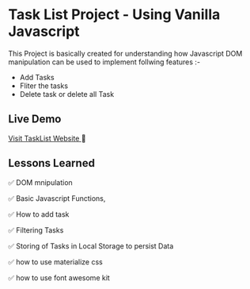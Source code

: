 
# Task List Project - Using Vanilla Javascript

This Project is basically created for understanding how Javascript DOM manipulation can be used
to implement follwing features :-

* Add Tasks
* Fliter the tasks
* Delete task or delete all Task 


## Live Demo

[Visit TaskList Website ](https://akashsabale01.github.io/TRIP-Frontend_Bootcamp_website/#instructors) :link:
## Lessons Learned

:white_check_mark: DOM mnipulation

:white_check_mark: Basic Javascript Functions,

:white_check_mark: How to add task

:white_check_mark: Filtering Tasks 

:white_check_mark: Storing of Tasks in Local Storage to persist Data

:white_check_mark: how to use  materialize css 

:white_check_mark: how to use font awesome kit 
